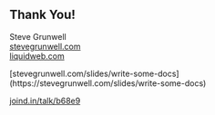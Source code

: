 ## Thank You!

Steve Grunwell<br>
[stevegrunwell.com](https://stevegrunwell.com)<br>
[liquidweb.com](https://www.liquidweb.com/)

<!-- .element: class="slides-link" -->[stevegrunwell.com/slides/write-some-docs](https://stevegrunwell.com/slides/write-some-docs)<br>
[joind.in/talk/b68e9](https://joind.in/talk/b68e9)

